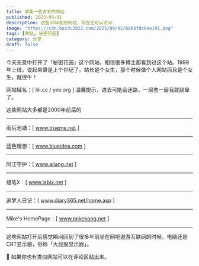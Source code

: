 ```yaml
---
title: 收集一些古老的网站
published: 2023-08-01
description: 这些20年前的网站，现在还可以访问.
image: "https://cdn.baidu2022.com/2025/09/02/68b6fdc0ae191.png"
tags: [网站, 秘密花园]
category: 分享
draft: false
---
```


今天无意中打开了「秘密花园」这个网站，相信很多博主都看到过这个站。1999年上线，说起来算是上个世纪了。站长是个女生，那个时候做个人网站而且是个女生，就很牛！

网站域名：[ lili.cc / yini.org ]
温馨提示，进去可能会迷路，一层套一层我就绕晕了。

这些网站大多都是2000年前后的

------

雨后池塘：[ www.trueme.net ]

------

蓝色理想：[ www.blueidea.com ]

------

阿江守护：[ www.ajiang.net ]

------

蜡笔X：[ www.labix.net ]

------

追梦人日记：[ www.diary365.net/home.asp ]

------

Mike's HomePage：[ www.mikekong.net ]

------

这些网站打开后感觉瞬间回到了很多年前坐在网吧遨游互联网的时候，电脑还是CRT显示器，俗称「大屁股显示器」。

🔖 如果你也有类似网站可以在评论区贴出来。
